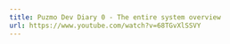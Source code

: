 ```yaml
---
title: Puzmo Dev Diary 0 - The entire system overview
url: https://www.youtube.com/watch?v=68TGvXlSSVY
---
```

